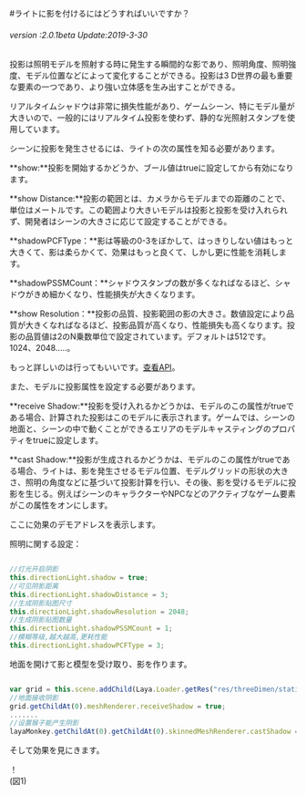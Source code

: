 #ライトに影を付けるにはどうすればいいですか？

###### *version :2.0.1beta   Update:2019-3-30*

投影は照明モデルを照射する時に発生する瞬間的な影であり、照明角度、照明強度、モデル位置などによって変化することができる。投影は3 D世界の最も重要な要素の一つであり、より強い立体感を生み出すことができる。

リアルタイムシャドウは非常に損失性能があり、ゲームシーン、特にモデル量が大きいので、一般的にはリアルタイム投影を使わず、静的な光照射スタンプを使用しています。

シーンに投影を発生させるには、ライトの次の属性を知る必要があります。

**show:**投影を開始するかどうか、ブール値はtrueに設定してから有効になります。

**show Distance:**投影の範囲とは、カメラからモデルまでの距離のことで、単位はメートルです。この範囲より大きいモデルは投影と投影を受け入れられず、開発者はシーンの大きさに応じて設定することができる。

**shadowPCFType：**影は等級の0-3をぼかして、はっきりしない値はもっと大きくて、影は柔らかくて、効果はもっと良くて、しかし更に性能を消耗します。

**shadowPSSMCount：**シャドウスタンプの数が多くなればなるほど、シャドウがきめ細かくなり、性能損失が大きくなります。

**show Resolution：**投影の品質、投影範囲の影の大きさ。数値設定により品質が大きくなればなるほど、投影品質が高くなり、性能損失も高くなります。投影の品質値は2のN乗数単位で設定されています。デフォルトは512です。1024、2048…..。

もっと詳しいのは行ってもいいです。[查看API](https://layaair.ldc.layabox.com/api2/Chinese/index.html?category=3D&class=laya.d3.core.light.LightSprite)。

また、モデルに投影属性を設定する必要があります。

**receive Shadow:**投影を受け入れるかどうかは、モデルのこの属性がtrueである場合、計算された投影はこのモデルに表示されます。ゲームでは、シーンの地面と、シーンの中で動くことができるエリアのモデルキャスティングのプロパティをtrueに設定します。

**cast Shadow:**投影が生成されるかどうかは、モデルのこの属性がtrueである場合、ライトは、影を発生させるモデル位置、モデルグリッドの形状の大きさ、照明の角度などに基づいて投影計算を行い、その後、影を受けるモデルに投影を生じる。例えばシーンのキャラクターやNPCなどのアクティブなゲーム要素がこの属性をオンにします。

ここに効果のデモアドレスを表示します。

照明に関する設定：


```typescript

//灯光开启阴影
this.directionLight.shadow = true;
//可见阴影距离
this.directionLight.shadowDistance = 3;
//生成阴影贴图尺寸
this.directionLight.shadowResolution = 2048;
//生成阴影贴图数量
this.directionLight.shadowPSSMCount = 1;
//模糊等级,越大越高,更耗性能
this.directionLight.shadowPCFType = 3;
```


地面を開けて影と模型を受け取り、影を作ります。


```typescript

var grid = this.scene.addChild(Laya.Loader.getRes("res/threeDimen/staticModel/grid/plane.lh"));
//地面接收阴影
grid.getChildAt(0).meshRenderer.receiveShadow = true;
.......
//设置猴子能产生阴影
layaMonkey.getChildAt(0).getChildAt(0).skinnedMeshRenderer.castShadow = true;
```


そして効果を見にきます。

！[](img/1.png)<br/>(図1)

